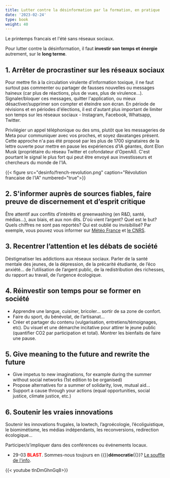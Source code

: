 ```yaml
---
title: Lutter contre la désinformation par la formation, en pratique
date: '2023-02-24'
type: book
weight: 40
---
```


Le printemps francais et l'été sans réseaux sociaux.

<!--more-->

Pour lutter contre la désinformation, il faut <b>investir son temps et énergie</b> autrement, sur le <b>long terme</b>.

## 1. Arrêter de procrastiner sur les réseaux sociaux

Pour mettre fin à la circulation virulente d’information toxique, il ne faut surtout pas commenter ou partager de fausses nouvelles ou messages haineux (car plus de réactions, plus de vues, plus de virulence...). Signaler/bloquer ces messages, quitter l'application, ou mieux désactiver/supprimer son compter et éteindre son écran. En période de révisions et en périodes d'élections, il est d'autant plus important de limiter son temps sur les réseaux sociaux - Instagram, Facebook, Whatsapp, Twitter.

Privilégier un appel téléphonique ou des sms, plutôt que les messageries de Meta pour communiquer avec vos proches, et soyez davatanges présent. Cette approche n'a pas été proposé par les plus de 1700 signataires de la lettre ouverte pour mettre en pause les expériences d'IA géantes, dont Elon Musk (propriétaire du réseau Twitter et cofondateur d'OpenAI). C'est pourtant le signal le plus fort qui peut être envoyé aux investisseurs et chercheurs du monde de l'IA.

{{< figure src="desinfo/french-revolution.png" caption="Révolution francaise de l'IA" numbered="true">}}

## 2. S'informer auprès de sources fiables, faire preuve de discernement et d’esprit critique

Être attentif aux conflits d’intérêts et greenwashing (en R&D, santé, médias…), aux biais, et aux non dits. D'où vient l’argent? Quel est le but? Quels chiffres ne sont pas reportés? Qui est oublié ou invisibilisé? Par exemple, vous pouvez vous informer sur [Météo France](https://meteofrance.com/actualites-et-dossiers/actualites/climat/secheresse-32-jours-sans-pluie-en-france-record-battu) et [le CNRS](https://lejournal.cnrs.fr/articles/climatosceptiques-sur-twitter-enquete-sur-les-mercenaires-de-lintox).

## 3. Recentrer l’attention et les débats de société

Déstigmatiser les addictions aux réseaux sociaux. Parler de la santé mentale des jeunes, de la dépression, de la précarité étudiante, de l’éco anxiété… de l’utilisation de l’argent public, de la redistribution des richesses, du rapport au travail, de l’urgence écologique.

## 4. Réinvestir son temps pour se former en société

- Apprendre une langue, cuisiner, bricoler… sortir de sa zone de confort.
- Faire du sport, du bénévolat, de l’artisanat…
- Créer et partager du contenu (vulgarisation, entretiens/témoignages, etc). Du visuel et une démarche incitative pour attirer le jeune public (quantifier CO2 par participation et total). Montrer les bienfaits de faire une pause.

## 5. Give meaning to the future and rewrite the future

- Give impetus to new imaginations, for example during the summer without social networks (1st edition to be organised)
- Propose alternatives for a summer of solidarity, love, mutual aid...
- Support a cause through your actions (equal opportunities, social justice, climate justice, etc.)

## 6. Soutenir les vraies innovations

Soutenir les innovations frugales, la lowtech, l’agroécologie, l’écoliguistique, le biomimétisme, les médias indépendants, les reconversions, redirection écologique… 

Participer/s’impliquer dans des conférences ou événements locaux.

- 29-03 <b style="color:red;">BLAST</b>. Sommes-nous toujours en {{<hl>}}<b>démocratie</b>{{</hl>}}? [Le souffle de l'info](https://www.blast-info.fr/articles/2023/sommes-nous-toujours-en-democratie-AwJ1_TmlTM-ONwHybrhuqQ).  

{{< youtube tlnDmGhnGq8>}} 